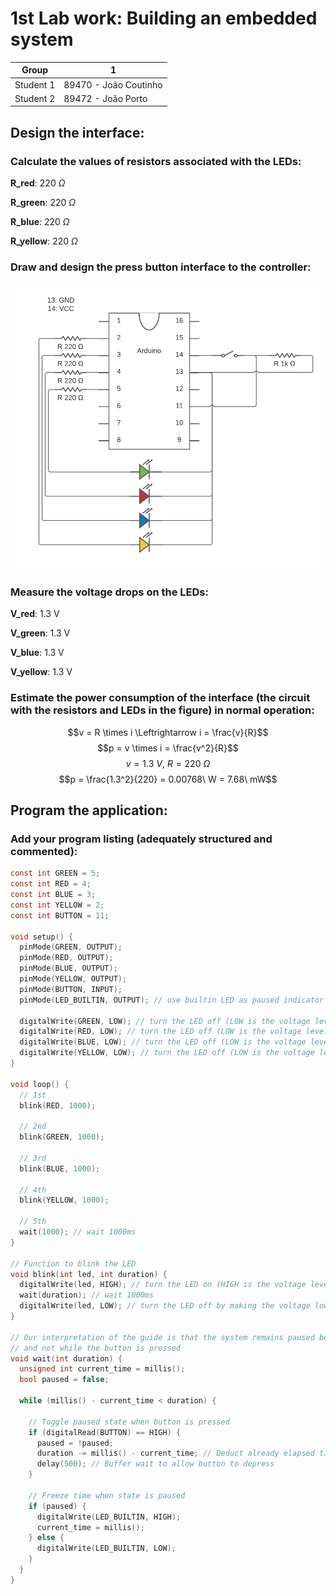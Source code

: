 # 1st Lab work: Building an embedded system

| Group     | 1                     |
| --------- | --------------------- |
| Student 1 | 89470 - João Coutinho |
| Student 2 | 89472 - João Porto    |

## Design the interface:
### Calculate the values of resistors associated with the LEDs:

**R_red**: 220 $\Omega$

**R_green**: 220 $\Omega$

**R_blue**: 220 $\Omega$

**R_yellow**: 220 $\Omega$

### Draw and design the press button interface to the controller:
![diagram](diagram.png)

### Measure the voltage drops on the LEDs:

**V_red**: 1.3 V

**V_green**: 1.3 V

**V_blue**: 1.3 V

**V_yellow**: 1.3 V

### Estimate the power consumption of the interface (the circuit with the resistors and LEDs in the figure) in normal operation:

$$v = R \times i \Leftrightarrow i = \frac{v}{R}$$
$$p = v \times i = \frac{v^2}{R}$$
$$v = 1.3\ V,\ R = 220\ \Omega$$
$$p = \frac{1.3^2}{220} = 0.00768\ W = 7.68\ mW$$

## Program the application:
### Add your program listing (adequately structured and commented):
```c
const int GREEN = 5;
const int RED = 4;
const int BLUE = 3;
const int YELLOW = 2;
const int BUTTON = 11;

void setup() {
  pinMode(GREEN, OUTPUT);
  pinMode(RED, OUTPUT);
  pinMode(BLUE, OUTPUT);
  pinMode(YELLOW, OUTPUT);
  pinMode(BUTTON, INPUT);
  pinMode(LED_BUILTIN, OUTPUT); // use builtin LED as paused indicator

  digitalWrite(GREEN, LOW); // turn the LED off (LOW is the voltage level)
  digitalWrite(RED, LOW); // turn the LED off (LOW is the voltage level)
  digitalWrite(BLUE, LOW); // turn the LED off (LOW is the voltage level)
  digitalWrite(YELLOW, LOW); // turn the LED off (LOW is the voltage level)
}

void loop() {
  // 1st
  blink(RED, 1000);

  // 2nd
  blink(GREEN, 1000);

  // 3rd
  blink(BLUE, 1000);

  // 4th
  blink(YELLOW, 1000);

  // 5th
  wait(1000); // wait 1000ms
}

// Function to blink the LED
void blink(int led, int duration) {
  digitalWrite(led, HIGH); // turn the LED on (HIGH is the voltage level)
  wait(duration); // wait 1000ms
  digitalWrite(led, LOW); // turn the LED off by making the voltage low
}

// Our interpretation of the guide is that the system remains paused between button presses
// and not while the button is pressed
void wait(int duration) {
  unsigned int current_time = millis();
  bool paused = false;

  while (millis() - current_time < duration) {
  
  	// Toggle paused state when button is pressed
    if (digitalRead(BUTTON) == HIGH) {
      paused = !paused;
      duration -= millis() - current_time; // Deduct already elapsed time from duration
      delay(500); // Buffer wait to allow button to depress
    }
	
	// Freeze time when state is paused
    if (paused) {
      digitalWrite(LED_BUILTIN, HIGH);
      current_time = millis();
    } else {
      digitalWrite(LED_BUILTIN, LOW);
    }
  }
}
```
